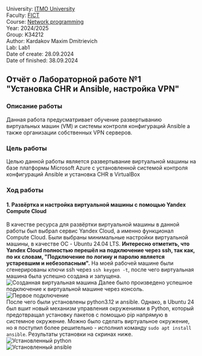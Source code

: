 University: [ITMO University](https://itmo.ru/ru/)  
Faculty: [FICT](https://fict.itmo.ru)  
Course: [Network programming](https://github.com/itmo-ict-faculty/network-programming)  
Year: 2024/2025  
Group: K34212  
Author: Kardakov Maxim Dmitrievich  
Lab: Lab1  
Date of create: 28.09.2024  
Date of finished: 38.09.2024  

## Отчёт о Лабораторной работе №1 <br>"Установка CHR и Ansible, настройка VPN"

### Описание работы

Данная работа предусматривает обучение развертыванию виртуальных машин (VM) и системы контроля конфигураций Ansible а также организации собственных VPN серверов.

### Цель работы

Целью данной работы является развертывание виртуальной машины на базе платформы Microsoft Azure с установленной системой контроля конфигураций Ansible и установка CHR в VirtualBox

### Ход работы

#### 1. Развёртка и настройка виртуальной машины с помощью Yandex Compute Cloud  
В качестве ресурса для развёртки виртуальной машины в данной работы был выбрал сервис Yandex Cloud, а именно функционал Compute Cloud. Были выбраны минимальные настройки виртуальной машины, в качестве ОС - Ubuntu 24.04 LTS. **Интересно отметить, что Yandex Cloud полностью перешёл на подключение через ssh, так как, по их словам, "Подключение по логину и паролю является устаревшим и небезопасным".** На моей рабочей машине были сгенерированы ключи ssh через ```ssh keygen -t```, после чего виртуальная машина была успешно создана и запущена.  
![Созданная виртуальная машина](https://github.com/user-attachments/assets/28293214-fbae-473a-bcbf-31eb75b74bb9)
Далее было произведено успешное подключение к виртуальной машине через консоль.
![Первое подключение](https://github.com/user-attachments/assets/2f6a846f-7f9d-4df8-aec9-05794f925e92)  
После чего были установлены python3.12 и ansible. Однако, в Ubuntu 24 был вшит новый механизм управления окружениями в Python, который предотвращал установку пакетов с помощью pip напрямую в системное окружение. Можно было сделать виртуальное окружение, но я поступил более решительно - исполнил команду ```sudo apt install ansible```. Результаты установки на скринах ниже.  
![Установленный python](https://github.com/user-attachments/assets/46fbc708-fc33-4fbd-a988-13f2da8052be)  
![Установленный ansible](https://github.com/user-attachments/assets/209cd0fc-905d-42a2-9d95-b92a0937d9a9)  

